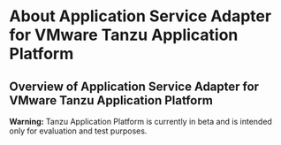 # About Application Service Adapter for VMware Tanzu Application Platform

## Overview of Application Service Adapter for VMware Tanzu Application Platform

<p class="note warning">
<strong>Warning:</strong> Tanzu Application Platform is currently in
    beta and is intended only for evaluation and test purposes.
</p>
